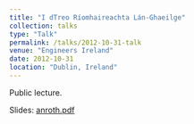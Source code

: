 ```yaml
---
title: "I dTreo Ríomhaireachta Lán-Ghaeilge"
collection: talks
type: "Talk"
permalink: /talks/2012-10-31-talk
venue: "Engineers Ireland"
date: 2012-10-31
location: "Dublin, Ireland"
---
```


Public lecture.

Slides: [anroth.pdf](/files/anroth.pdf)
